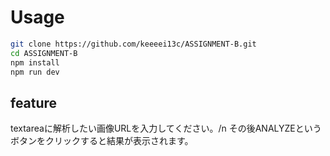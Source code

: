  
# Usage
 
```bash
git clone https://github.com/keeeei13c/ASSIGNMENT-B.git
cd ASSIGNMENT-B
npm install
npm run dev
```

## feature
textareaに解析したい画像URLを入力してください。/n
その後ANALYZEというボタンをクリックすると結果が表示されます。
